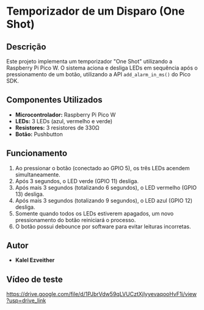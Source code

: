 # Temporizador de um Disparo (One Shot)

## Descrição
Este projeto implementa um temporizador "One Shot" utilizando a Raspberry Pi Pico W. O sistema aciona e desliga LEDs em sequência após o pressionamento de um botão, utilizando a API `add_alarm_in_ms()` do Pico SDK.

## Componentes Utilizados
- **Microcontrolador:** Raspberry Pi Pico W
- **LEDs:** 3 LEDs (azul, vermelho e verde)
- **Resistores:** 3 resistores de 330Ω
- **Botão:** Pushbutton

## Funcionamento
1. Ao pressionar o botão (conectado ao GPIO 5), os três LEDs acendem simultaneamente.
2. Após 3 segundos, o LED verde (GPIO 11) desliga.
3. Após mais 3 segundos (totalizando 6 segundos), o LED vermelho (GPIO 13) desliga.
4. Após mais 3 segundos (totalizando 9 segundos), o LED azul (GPIO 12) desliga.
5. Somente quando todos os LEDs estiverem apagados, um novo pressionamento do botão reiniciará o processo.
6. O botão possui debounce por software para evitar leituras incorretas.


## Autor
- **Kalel Ezveither**

## Vídeo de teste 
https://drive.google.com/file/d/1PJbrVdw59qLVUCztXjlyyevaqooHvF1i/view?usp=drive_link
